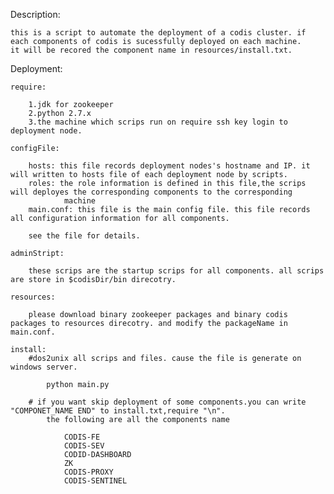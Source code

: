 Description:

	this is a script to automate the deployment of a codis cluster. if each components of codis is sucessfully deployed on each machine.
	it will be recored the component name in resources/install.txt.
	
	

Deployment:

	require:
	
		1.jdk for zookeeper
		2.python 2.7.x 
		3.the machine which scrips run on require ssh key login to deployment node.
		
	configFile:
		
		hosts: this file records deployment nodes's hostname and IP. it will written to hosts file of each deployment node by scripts.
		roles: the role information is defined in this file,the scrips will deployes the corresponding components to the corresponding 
				machine
		main.conf: this file is the main config file. this file records all configuration information for all components.
		
		see the file for details.

	adminStript:

		these scrips are the startup scrips for all components. all scrips are store in $codisDir/bin direcotry.
		
	resources:
		
		please download binary zookeeper packages and binary codis packages to resources direcotry. and modify the packageName in main.conf.
		
	install:
		#dos2unix all scrips and files. cause the file is generate on windows server.
		
			python main.py 
		
		# if you want skip deployment of some components.you can write "COMPONET_NAME END" to install.txt,require "\n".
			the following are all the components name
			
				CODIS-FE
				CODIS-SEV
				CODID-DASHBOARD
				ZK
				CODIS-PROXY
				CODIS-SENTINEL
		
				
